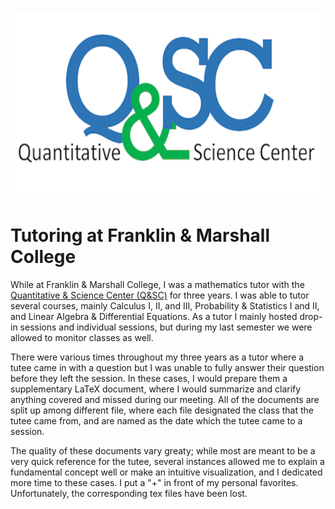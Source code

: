 <h1 align="center">
  <img src="https://github.com/akenny430/fandm-tutoring/blob/master/qandsc/logo.png" width="600px" height="300px" />
</h1>

# Tutoring at Franklin & Marshall College

While at Franklin & Marshall College, I was a mathematics tutor with the [Quantitative & Science Center (Q&SC)](https://www.fandm.edu/academics/quantitative-science-center)
for three years. I was able to tutor several courses, mainly Calculus I, II, and III, Probability & Statistics I and II, and Linear Algebra & Differential 
Equations. As a tutor I mainly hosted drop-in sessions and individual sessions, but during my last semester we were allowed to monitor classes as well. 

There were various times throughout my three years as a tutor where a tutee came in with a question but I was unable to fully answer their question before they 
left the session. In these cases, I would prepare them a supplementary LaTeX document, where I would summarize and clarify anything covered and missed during 
our meeting. All of the documents are split up among different file, where each file designated the class that the tutee came from, and are named as the date
which the tutee came to a session.

The quality of these documents vary greaty; while most are meant to be a very quick reference for the tutee, several instances allowed me to explain a 
fundamental concept well or make an intuitive visualization, and I dedicated more time to these cases. I put a "+" in front of my personal favorites. 
Unfortunately, the corresponding tex files have been lost. 
